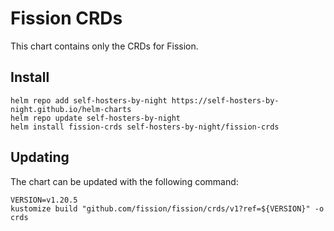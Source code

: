# Fission CRDs

This chart contains only the CRDs for Fission.

## Install

```shell
helm repo add self-hosters-by-night https://self-hosters-by-night.github.io/helm-charts
helm repo update self-hosters-by-night
helm install fission-crds self-hosters-by-night/fission-crds
```

## Updating

The chart can be updated with the following command:

```shell
VERSION=v1.20.5
kustomize build "github.com/fission/fission/crds/v1?ref=${VERSION}" -o crds
```
